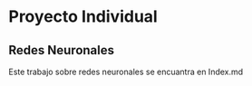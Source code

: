 # Proyecto Individual
## Redes Neuronales
Este trabajo sobre redes neuronales se encuantra en Index.md
